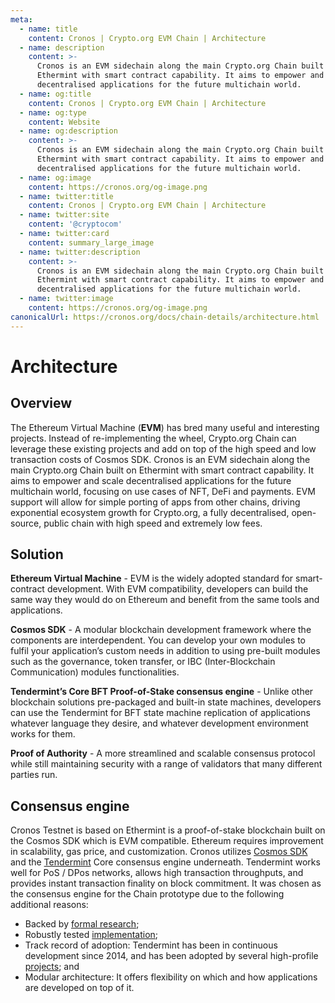 ```yaml
---
meta:
  - name: title
    content: Cronos | Crypto.org EVM Chain | Architecture
  - name: description
    content: >-
      Cronos is an EVM sidechain along the main Crypto.org Chain built on
      Ethermint with smart contract capability. It aims to empower and scale
      decentralised applications for the future multichain world.
  - name: og:title
    content: Cronos | Crypto.org EVM Chain | Architecture
  - name: og:type
    content: Website
  - name: og:description
    content: >-
      Cronos is an EVM sidechain along the main Crypto.org Chain built on
      Ethermint with smart contract capability. It aims to empower and scale
      decentralised applications for the future multichain world.
  - name: og:image
    content: https://cronos.org/og-image.png
  - name: twitter:title
    content: Cronos | Crypto.org EVM Chain | Architecture
  - name: twitter:site
    content: '@cryptocom'
  - name: twitter:card
    content: summary_large_image
  - name: twitter:description
    content: >-
      Cronos is an EVM sidechain along the main Crypto.org Chain built on
      Ethermint with smart contract capability. It aims to empower and scale
      decentralised applications for the future multichain world.
  - name: twitter:image
    content: https://cronos.org/og-image.png
canonicalUrl: https://cronos.org/docs/chain-details/architecture.html
---
```


# Architecture

## Overview

The Ethereum Virtual Machine (**EVM**) has bred many useful and interesting projects. Instead of re-implementing the wheel, Crypto.org Chain can leverage these existing projects and add on top of the high speed and low transaction costs of Cosmos SDK. Cronos is an EVM sidechain along the main Crypto.org Chain built on Ethermint with smart contract capability. It aims to empower and scale decentralised applications for the future multichain world, focusing on use cases of NFT, DeFi and payments. EVM support will allow for simple porting of apps from other chains, driving exponential ecosystem growth for Crypto.org, a fully decentralised, open-source, public chain with high speed and extremely low fees.





## Solution

**Ethereum Virtual Machine** - EVM is the widely adopted standard for smart-contract development. With EVM compatibility, developers can build the same way they would do on Ethereum and benefit from the same tools and applications.

**Cosmos SDK** - A modular blockchain development framework where the components are interdependent. You can develop your own modules to fulfil your application’s custom needs in addition to using pre-built modules such as the governance, token transfer, or IBC (Inter-Blockchain Communication) modules functionalities.

**Tendermint’s Core BFT Proof-of-Stake consensus engine** - Unlike other blockchain solutions pre-packaged and built-in state machines, developers can use the Tendermint for BFT state machine replication of applications whatever language they desire, and whatever development environment works for them.

**Proof of Authority** - A more streamlined and scalable consensus protocol while still maintaining security with a range of validators that many different parties run.

## Consensus engine

Cronos Testnet is based on Ethermint is a proof-of-stake blockchain built on the Cosmos SDK which is EVM compatible. Ethereum requires improvement in scalability, gas price, and customization. Cronos utilizes [Cosmos SDK](https://cosmos.network/sdk) and the [Tendermint](https://tendermint.com/) Core consensus engine underneath. Tendermint works well for PoS / DPos networks, allows high transaction throughputs, and provides instant transaction finality on block commitment. It was chosen as the consensus engine for the Chain prototype due to the following additional reasons:

* Backed by [formal research](https://eprint.iacr.org/2018/574.pdf);
* Robustly tested [implementation](http://jepsen.io/analyses/tendermint-0-10-2);
* Track record of adoption: Tendermint has been in continuous development since 2014, and has been adopted by several high-profile [projects](https://forum.cosmos.network/t/list-of-projects-in-cosmos-tendermint-ecosystem/243); and
* Modular architecture: It offers flexibility on which and how applications are developed on top of it.
